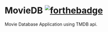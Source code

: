 # MovieDB [![forthebadge](https://forthebadge.com/images/badges/made-with-javascript.svg)](https://forthebadge.com)
Movie Database Application using TMDB api.

